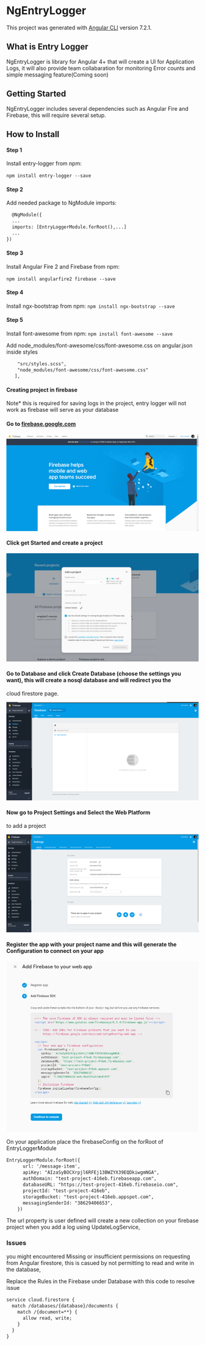 # NgEntryLogger

This project was generated with [Angular CLI](https://github.com/angular/angular-cli) version 7.2.1.

## What is Entry Logger
NgEntryLogger is library for Angular 4+ that will create a UI for Application Logs, it will also provide team collabaration for
monitoring Error counts and simple messaging feature(Coming soon)

## Getting Started
NgEntryLogger includes several dependencies such as Angular Fire
and Firebase, this will require several setup.

## How to Install
#### Step 1

Install entry-logger from npm:

```npm install entry-logger --save```

#### Step 2

Add needed package to NgModule imports:

```import { EntryLoggerModule } from 'entry-logger';
  @NgModule({
  ...
  imports: [EntryLoggerModule.forRoot(),...]
  ...
})
```

#### Step 3
Install Angular Fire 2 and Firebase from npm:

```npm install angularfire2 firebase --save```


#### Step 4
Install ngx-bootstrap from npm:
```npm install ngx-bootstrap --save```


#### Step 5
Install font-awesome from npm:
```npm install font-awesome --save```

Add node_modules/font-awesome/css/font-awesome.css on angular.json
inside styles

 ```"styles": [
     "src/styles.scss",
     "node_modules/font-awesome/css/font-awesome.css"
    ],
```

#### Creating project in firebase
Note* this is required for saving logs in the project, entry logger will not work as firebase will serve as your database

#### Go to [firebase.google.com](https://firebase.google.com)
![Firebase](images/firebase.PNG "Title")

#### Click get Started and create a project
![Creating Project](images/create-project.PNG "Title")


#### Go to Database and click Create Database (choose the settings you want), this will create a nosql database and will redirect you the
cloud firestore page.

![Firestore](images/firestore.PNG "Title")

#### Now go to Project Settings and Select the Web Platform
to add a project

![Project Settings](images/settings.PNG "Title")

#### Register the app with your project name and this will generate the Configuration to connect on your app

![Configuration](images/configuration.PNG "Title")

On your application place the firebaseConfig on the forRoot
of EntryLoggerModule


``` 
EntryLoggerModule.forRoot({
      url: '/message-item',
      apiKey: "AIzaSyBOCXrpjl6RFEj13BWZYX39EQDkiwgmNGA",
      authDomain: "test-project-416eb.firebaseapp.com",
      databaseURL: "https://test-project-416eb.firebaseio.com",
      projectId: "test-project-416eb",
      storageBucket: "test-project-416eb.appspot.com",
      messagingSenderId: "38629406653",
    })
```
The url property is user defined will create a new collection on your firebase project when you add a log using  UpdateLogService,

### Issues
you might encountered Missing or insufficient permissions 
on requesting from Angular firestore, this is casued by not permitting to read and write in the database,

Replace the Rules in the Firebase under Database with this code to resolve issue

```
service cloud.firestore {
  match /databases/{database}/documents {
    match /{document=**} {
      allow read, write;
    }
  }
}
```

